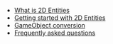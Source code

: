 * [What is 2D Entities](index.md)
* [Getting started with 2D Entities](GetStarted.md)
* [GameObject conversion](Conversion.md)
* [Frequently asked questions](FAQ.md)